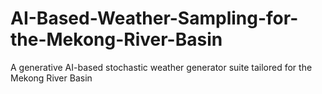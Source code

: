 # AI-Based-Weather-Sampling-for-the-Mekong-River-Basin
A generative AI-based stochastic weather generator suite tailored for the Mekong River Basin
